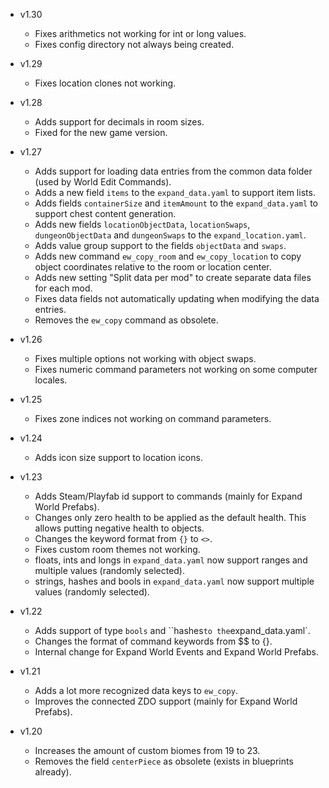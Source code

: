 - v1.30
  - Fixes arithmetics not working for int or long values.
  - Fixes config directory not always being created.

- v1.29
  - Fixes location clones not working.

- v1.28
  - Adds support for decimals in room sizes.
  - Fixed for the new game version.

- v1.27
  - Adds support for loading data entries from the common data folder (used by World Edit Commands).
  - Adds a new field `items` to the `expand_data.yaml` to support item lists.
  - Adds fields `containerSize` and `itemAmount` to the `expand_data.yaml` to support chest content generation.
  - Adds new fields `locationObjectData`, `locationSwaps`, `dungeonObjectData` and `dungeonSwaps` to the `expand_location.yaml`.
  - Adds value group support to the fields `objectData` and `swaps`.
  - Adds new command `ew_copy_room` and `ew_copy_location` to copy object coordinates relative to the room or location center.
  - Adds new setting "Split data per mod" to create separate data files for each mod.
  - Fixes data fields not automatically updating when modifying the data entries.
  - Removes the `ew_copy` command as obsolete.

- v1.26
  - Fixes multiple options not working with object swaps.
  - Fixes numeric command parameters not working on some computer locales.

- v1.25
  - Fixes zone indices not working on command parameters.

- v1.24
  - Adds icon size support to location icons.

- v1.23
  - Adds Steam/Playfab id support to commands (mainly for Expand World Prefabs).
  - Changes only zero health to be applied as the default health. This allows putting negative health to objects.
  - Changes the keyword format from `{}` to `<>`.
  - Fixes custom room themes not working.
  - floats, ints and longs in `expand_data.yaml` now support ranges and multiple values (randomly selected).
  - strings, hashes and bools in `expand_data.yaml` now support multiple values (randomly selected).

- v1.22
  - Adds support of type `bools` and ``hashes` to the `expand_data.yaml`.
  - Changes the format of command keywords from $$ to {}.
  - Internal change for Expand World Events and Expand World Prefabs.

- v1.21
  - Adds a lot more recognized data keys to `ew_copy`.
  - Improves the connected ZDO support (mainly for Expand World Prefabs).

- v1.20
  - Increases the amount of custom biomes from 19 to 23.
  - Removes the field `centerPiece` as obsolete (exists in blueprints already).

